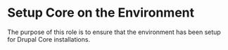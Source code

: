 # Setup Core on the Environment

The purpose of this role is to ensure that the environment has been setup for Drupal Core installations.

